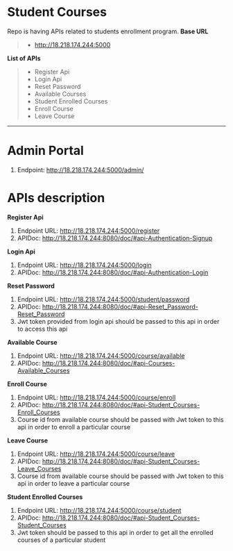 Student Courses
===================
Repo is having APIs related to students enrollment program.
**Base URL**
>- http://18.218.174.244:5000

**List of APIs**
>- Register Api
>- Login Api
>- Reset Password
>- Available Courses
>- Student Enrolled Courses
>- Enroll Course
>- Leave Course

----------
# **Admin Portal**
 1. Endpoint: http://18.218.174.244:5000/admin/

# **APIs description**
**Register Api**
 1. Endpoint URL: http://18.218.174.244:5000/register
 2. APIDoc: http://18.218.174.244:8080/doc/#api-Authentication-Signup

**Login Api**
 1. Endpoint URL: http://18.218.174.244:5000/login
 2. APIDoc: http://18.218.174.244:8080/doc/#api-Authentication-Login

**Reset Password**
 1. Endpoint URL: http://18.218.174.244:5000/student/password
 2. APIDoc: http://18.218.174.244:8080/doc/#api-Reset_Password-Reset_Password
 3. Jwt token provided from login api should be passed to this api in order to access this api

**Available Course**
 1. Endpoint URL: http://18.218.174.244:5000/course/available
 2. APIDoc: http://18.218.174.244:8080/doc/#api-Courses-Available_Courses

**Enroll Course**
 1. Endpoint URL: http://18.218.174.244:5000/course/enroll
 2. APIDoc: http://18.218.174.244:8080/doc/#api-Student_Courses-Enroll_Courses
 3. Course id from available course should be passed with Jwt token to this api in order to enroll a particular course

**Leave Course**
 1. Endpoint URL: http://18.218.174.244:5000/course/leave
 2. APIDoc: http://18.218.174.244:8080/doc/#api-Student_Courses-Leave_Courses
 3. Course id from available course should be passed with Jwt token to this api in order to leave a particular course

**Student Enrolled Courses**
 1. Endpoint URL: http://18.218.174.244:5000/course/student
 2. APIDoc: http://18.218.174.244:8080/doc/#api-Student_Courses-Student_Courses
 3. Jwt token should be passed to this api in order to get all the enrolled courses of a particular student



